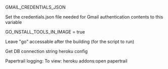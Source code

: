 GMAIL_CREDENTIALS_JSON 

Set the credentials.json file needed for Gmail authentication contents to this variable

GO_INSTALL_TOOLS_IN_IMAGE = true

Leave "go" accessable after the building (for the script to run)

Get DB connection string
heroku config

Papertrail logging:
To view:
heroku addons:open papertrail